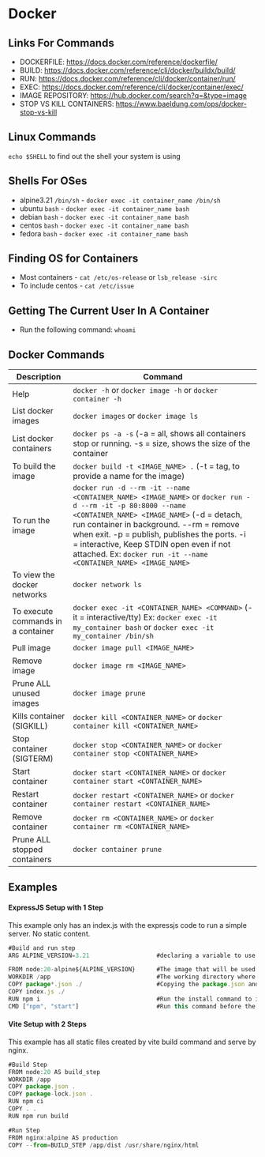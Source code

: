 # Docker

## Links For Commands
- DOCKERFILE: https://docs.docker.com/reference/dockerfile/
- BUILD: https://docs.docker.com/reference/cli/docker/buildx/build/
- RUN: https://docs.docker.com/reference/cli/docker/container/run/
- EXEC: https://docs.docker.com/reference/cli/docker/container/exec/
- IMAGE REPOSITORY: https://hub.docker.com/search?q=&type=image
- STOP VS KILL CONTAINERS: https://www.baeldung.com/ops/docker-stop-vs-kill

## Linux Commands
`echo $SHELL` to find out the shell your system is using

## Shells For OSes
+ alpine3.21  `/bin/sh` - `docker exec -it container_name /bin/sh`
+ ubuntu `bash` - `docker exec -it container_name bash`
+ debian `bash` - `docker exec -it container_name bash`
+ centos `bash` - `docker exec -it container_name bash`
+ fedora `bash` - `docker exec -it container_name bash`

## Finding OS for Containers
+ Most containers - `cat /etc/os-release` or `lsb_release -sirc`
+ To include centos - `cat /etc/issue`

## Getting The Current User In A Container
+ Run the following command: `whoami`

## Docker Commands

| Description                           | Command                                                                              |
|---------------------------------------|--------------------------------------------------------------------------------------|
| Help                                  | `docker -h` or `docker image -h` or `docker container -h`                            |
| List docker images                    | `docker images` or `docker image ls`                                                 |
| List docker containers                | `docker ps -a -s` (-a = all, shows all containers stop or running. -s = size, shows the size of the container |
| To build the image                    | `docker build -t <IMAGE_NAME> .`  (-t = tag, to provide a name for the image)        |
| To run the image                      | `docker run -d --rm -it --name <CONTAINER_NAME> <IMAGE_NAME>` or `docker run -d --rm -it -p 80:8000 --name <CONTAINER_NAME> <IMAGE_NAME>`  (-d = detach, run container in background. --rm = remove when exit. -p = publish, publishes the ports. -i = interactive, Keep STDIN open even if not attached.   Ex: `docker run -it --name <CONTAINER_NAME> <IMAGE_NAME>`                       |
| To view the docker networks           | `docker network ls`                                                                  | 
| To execute commands in a container    | `docker exec -it <CONTAINER_NAME> <COMMAND>` (-it = interactive/tty)  Ex: `docker exec -it my_container bash` or `docker exec -it my_container /bin/sh` |
| Pull image                            | `docker image pull <IMAGE_NAME>`                                                     |
| Remove image                          | `docker image rm <IMAGE_NAME>`                                                       |
| Prune ALL unused images               | `docker image prune`                                                                 |
| Kills container  (SIGKILL)            | `docker kill <CONTAINER_NAME>` or `docker container kill <CONTAINER_NAME>`           |
| Stop container   (SIGTERM)            | `docker stop <CONTAINER_NAME>` or `docker container stop <CONTAINER_NAME>`           |
| Start container                       | `docker start <CONTAINER_NAME>` or `docker container start <CONTAINER_NAME>`         |
| Restart container                     | `docker restart <CONTAINER_NAME>` or `docker container restart <CONTAINER_NAME>`     |
| Remove container                      | `docker rm <CONTAINER_NAME>` or `docker container rm <CONTAINER_NAME>`               |
| Prune ALL stopped containers          | `docker container prune`                                                             |

## Examples
#### ExpressJS Setup with 1 Step
This example only has an index.js with the expressjs code to run a simple server.  No static content.

```javascript
#Build and run step
ARG ALPINE_VERSION=3.21                   #declaring a variable to use later

FROM node:20-alpine${ALPINE_VERSION}      #The image that will be used with the version stored in the variable above
WORKDIR /app                              #The working directory where all your content is saved/copied
COPY package*.json ./                     #Copying the package.json and also the index.js.  There is a .dockerignore that ommits the other files.
COPY index.js ./
RUN npm i                                 #Run the install command to install all dependencies of the package.json
CMD ["npm", "start"]                      #Run this command before the container runs
```
#### Vite Setup with 2 Steps
This example has all static files created by vite build command and serve by nginx.

```javascript
#Build Step
FROM node:20 AS build_step
WORKDIR /app
COPY package.json .
COPY package-lock.json .
RUN npm ci
COPY . .
RUN npm run build

#Run Step
FROM nginx:alpine AS production
COPY --from=BUILD_STEP /app/dist /usr/share/nginx/html
```
